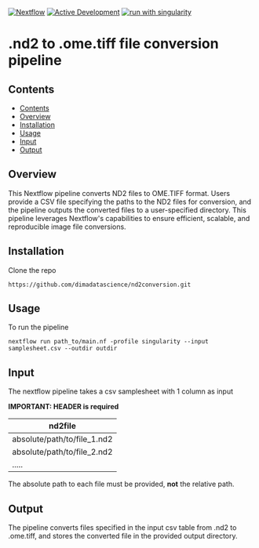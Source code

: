 [![Nextflow](https://img.shields.io/badge/nextflow%20DSL2-%E2%89%A522.10.1-23aa62.svg)](https://www.nextflow.io/)
[![Active Development](https://img.shields.io/badge/Maintenance%20Level-Actively%20Developed-brightgreen.svg)](https://gist.github.com/cheerfulstoic/d107229326a01ff0f333a1d3476e068d)
[![run with singularity](https://img.shields.io/badge/run%20with-singularity-1d355c.svg?labelColor=000000)](https://sylabs.io/docs/)

# .nd2 to .ome.tiff file conversion pipeline

## Contents
- [Contents](#contents)
- [Overview](#overview)
- [Installation](#installation)
- [Usage](#usage)
- [Input](#input)
- [Output](#output)

## Overview
This Nextflow pipeline converts ND2 files to OME.TIFF format. Users provide a CSV file specifying the paths to the ND2 files for conversion, and the pipeline outputs the converted files to a user-specified directory. This pipeline leverages Nextflow's capabilities to ensure efficient, scalable, and reproducible image file conversions.

## Installation

Clone the repo

```
https://github.com/dimadatascience/nd2conversion.git
```


## Usage


To run the pipeline

```
nextflow run path_to/main.nf -profile singularity --input samplesheet.csv --outdir outdir
```

## Input

The nextflow pipeline takes a csv samplesheet with 1 column as input

__IMPORTANT: HEADER is required__ 

| nd2file                     | 
| ---------------             | 
| absolute/path/to/file_1.nd2 |
| absolute/path/to/file_2.nd2 |
| .....                       | 

The absolute path to each file must be provided, __not__ the relative path.


## Output

The pipeline converts files specified in the input csv table from .nd2 to .ome.tiff, and stores the converted file in the provided output directory. 
